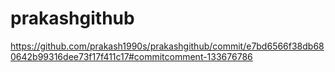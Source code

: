 # prakashgithub
https://github.com/prakash1990s/prakashgithub/commit/e7bd6566f38db680642b99316dee73f17f411c17#commitcomment-133676786

